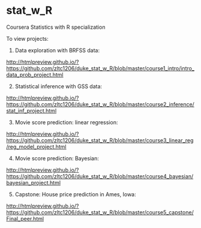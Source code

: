 # stat_w_R
Coursera Statistics with R specialization

To view projects:

1. Data exploration with BRFSS data:

http://htmlpreview.github.io/?https://github.com/zltc1206/duke_stat_w_R/blob/master/course1_intro/intro_data_prob_project.html

2. Statistical inference with GSS data:

http://htmlpreview.github.io/?https://github.com/zltc1206/duke_stat_w_R/blob/master/course2_inference/stat_inf_project.html

3. Movie score prediction: linear regression:

http://htmlpreview.github.io/?https://github.com/zltc1206/duke_stat_w_R/blob/master/course3_linear_reg/reg_model_project.html

4. Movie score prediction: Bayesian:

http://htmlpreview.github.io/?https://github.com/zltc1206/duke_stat_w_R/blob/master/course4_bayesian/bayesian_project.html

5. Capstone: House price prediction in Ames, Iowa:

http://htmlpreview.github.io/?https://github.com/zltc1206/duke_stat_w_R/blob/master/course5_capstone/Final_peer.html
